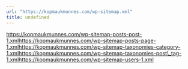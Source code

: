 ```yaml
---
url: "https://kopmaukmunnes.com/wp-sitemap.xml"
title: undefined
---
```


https://kopmaukmunnes.com/wp-sitemap-posts-post-1.xmlhttps://kopmaukmunnes.com/wp-sitemap-posts-page-1.xmlhttps://kopmaukmunnes.com/wp-sitemap-taxonomies-category-1.xmlhttps://kopmaukmunnes.com/wp-sitemap-taxonomies-post\_tag-1.xmlhttps://kopmaukmunnes.com/wp-sitemap-users-1.xml